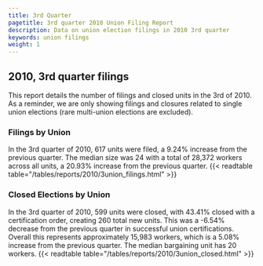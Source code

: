 ```yaml
---
title: 3rd Quarter 
pagetitle: 3rd quarter 2010 Union Filing Report
description: Data on union election filings in 2010 3rd quarter 
keywords: union filings
weight: 1
---
```


## 2010, 3rd quarter filings

This report details the number of filings and closed units in the 3rd of 2010. As a reminder, we are only showing filings and closures related to single union elections (rare multi-union elections are excluded).

### Filings by Union
In the 3rd quarter of 2010, 617 units were filed, a 9.24% increase from the previous quarter. The median size was 24 with a total of 28,372 workers across all units, a 20.93% increase from the previous quarter.
{{< readtable table="/tables/reports/2010/3union_filings.html" >}}

### Closed Elections by Union
In the 3rd quarter of 2010, 599 units were closed, with 43.41% closed with a certification order, creating 260 total new units. This was a -6.54% decrease from the previous quarter in successful union certifications. Overall this represents approximately 15,983 workers, which is a 5.08% increase from the previous quarter. The median bargaining unit has 20 workers.
{{< readtable table="/tables/reports/2010/3union_closed.html" >}}
